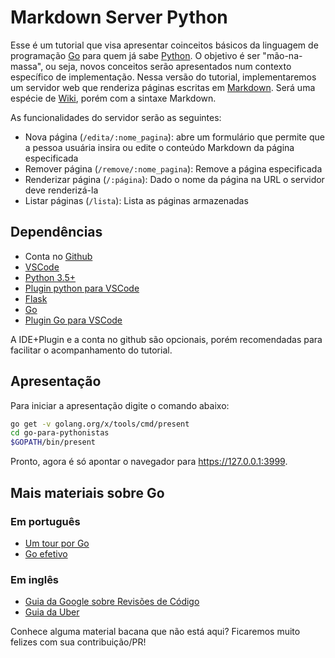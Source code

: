 # Markdown Server Python

Esse é um tutorial que visa apresentar coinceitos básicos da linguagem de programação [Go](https://golang.org/) para quem já sabe [Python](https://www.python.org/). O objetivo é ser "mão-na-massa", ou seja, novos conceitos serão apresentados num contexto específico de implementação. Nessa versão do tutorial, implementaremos um servidor web que renderiza páginas escritas em [Markdown](https://en.wikipedia.org/wiki/Markdown). Será uma espécie de [Wiki](https://pt.wikipedia.org/wiki/Wiki), porém com a sintaxe Markdown.

As funcionalidades do servidor serão as seguintes:

- Nova página (`/edita/:nome_pagina`): abre um formulário que permite que a pessoa usuária insira ou edite o conteúdo Markdown da página especificada
- Remover página (`/remove/:nome_pagina`): Remove a página especificada
- Renderizar página (`/:página`): Dado o nome da página na URL o servidor deve renderizá-la
- Listar páginas (`/lista`): Lista as páginas armazenadas

## Dependências

- Conta no [Github](github.com)
- [VSCode](https://code.visualstudio.com/)
- [Python 3.5+](https://www.python.org/downloads/)
- [Plugin python para VSCode](https://marketplace.visualstudio.com/items?itemName=ms-python.python)
- [Flask](http://flask.pocoo.org/docs/installation/)
- [Go](http://www.golangbr.org/doc/instalacao)
- [Plugin Go para VSCode](https://marketplace.visualstudio.com/items?itemName=ms-vscode.Go)

A IDE+Plugin e a conta no github são opcionais, porém recomendadas para facilitar o acompanhamento do tutorial.

## Apresentação

Para iniciar a apresentação digite o comando abaixo:

```sh
go get -v golang.org/x/tools/cmd/present
cd go-para-pythonistas
$GOPATH/bin/present
```

Pronto, agora é só apontar o navegador para https://127.0.0.1:3999.

## Mais materiais sobre Go

### Em português

- [Um tour por Go](https://go-tour-br.appspot.com/welcome/1)
- [Go efetivo](http://www.golangbr.org/doc/go_efetivo)

### Em inglês

- [Guia da Google sobre Revisões de Código](https://github.com/golang/go/wiki/CodeReviewComments)
- [Guia da Uber](https://github.com/uber-go/guide/blob/master/style.md)

Conhece alguma material bacana que não está aqui? Ficaremos muito felizes com sua contribuição/PR!
